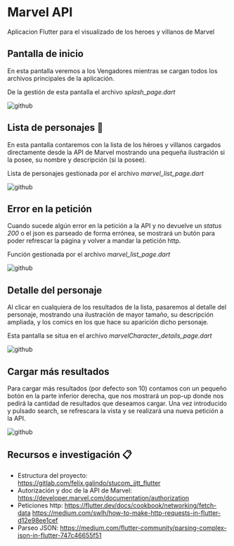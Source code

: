 # Marvel API

Aplicacion Flutter para el visualizado de los heroes y villanos de Marvel

## Pantalla de inicio 

En esta pantalla veremos a los Vengadores mientras se cargan todos los archivos principales de la aplicación.

De la gestión de esta pantalla el archivo _splash_page.dart_

![github](https://github.com/Miguelo981/marvelAPI/blob/master/assets/images/Captura1.PNG)

## Lista de personajes 🚀

En esta pantalla contaremos con la lista de los héroes y villanos cargados directamente desde la API de Marvel mostrando una pequeña ilustración si la posee, su nombre y descripción (si la posee).

Lista de personajes gestionada por el archivo _marvel_list_page.dart_

![github](https://github.com/Miguelo981/marvelAPI/blob/master/assets/images/Captura2.PNG)

## Error en la petición 

Cuando sucede algún error en la petición a la API y no devuelve un _status 200_ o el json es parseado de forma errónea, se mostrará un butón para poder refrescar la página y volver a mandar la petición http.

Función gestionada por el archivo _marvel_list_page.dart_

![github](https://github.com/Miguelo981/marvelAPI/blob/master/assets/images/Captura5.PNG)

## Detalle del personaje

Al clicar en cualquiera de los resultados de la lista, pasaremos al detalle del personaje, mostrando una ilustración de mayor tamaño, su descripción ampliada, y los comics en los que hace su aparición dicho personaje.

Esta pantalla se situa en el archivo _marvelCharacter_details_page.dart_

![github](https://github.com/Miguelo981/marvelAPI/blob/master/assets/images/Captura3.PNG)

## Cargar más resultados

Para cargar más resultados (por defecto son 10) contamos con un pequeño botón en la parte inferior derecha, que nos mostrará un pop-up donde nos pedirá la cantidad de resultados que deseamos cargar. Una vez introducido y pulsado search, se refrescara la vista y se realizará una nueva petición a la API.

![github](https://github.com/Miguelo981/marvelAPI/blob/master/assets/images/Captura4.PNG)


## Recursos e investigación 📋

* Estructura del proyecto: https://gitlab.com/felix.galindo/stucom_jjtt_flutter
* Autorización y doc de la API de Marvel: https://developer.marvel.com/documentation/authorization
* Peticiones http: https://flutter.dev/docs/cookbook/networking/fetch-data
             https://medium.com/swlh/how-to-make-http-requests-in-flutter-d12e98ee1cef
* Parseo JSON: https://medium.com/flutter-community/parsing-complex-json-in-flutter-747c46655f51
